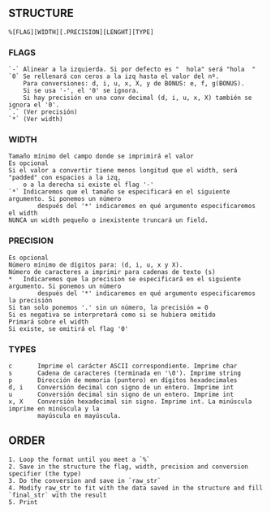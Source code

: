 ## STRUCTURE
	%[FLAG][WIDTH][.PRECISION][LENGHT][TYPE]

### FLAGS
	`-`	Alinear a la izquierda. Si por defecto es "  hola" será "hola  "
	`0`	Se rellenará con ceros a la izq hasta el valor del nº.
		Para conversiones: d, i, u, x, X, y de BONUS: e, f, g(BONUS).
		Si se usa '-', el '0' se ignora.
		Si hay precisión en una conv decimal (d, i, u, x, X) también se ignora el '0'.
	`.`	(Ver precisión)
	`*`	(Ver width)

### WIDTH 
	Tamaño mínimo del campo donde se imprimirá el valor
	Es opcional
	Si el valor a convertir tiene menos longitud que el width, será "padded" con espacios a la izq,
		o a la derecha si existe el flag '-'
	`*`	Indicaremos que el tamaño se especificará en el siguiente argumento. Si ponemos un número
			después	del '*' indicaremos en qué argumento especificaremos el width
	NUNCA un width pequeño o inexistente truncará un field.

### PRECISION
	Es opcional
	Número mínimo de dígitos para: (d, i, u, x y X).
	Número de caracteres a imprimir para cadenas de texto (s)
	*	Indicaremos que la precision se especificará en el siguiente argumento. Si ponemos un número
			después	del '*' indicaremos en qué argumento especificaremos la precisión
	Si tan solo ponemos '.' sin un número, la precisión = 0
	Si es negativa se interpretará como si se hubiera omitido
	Primará sobre el width
	Si existe, se omitirá el flag '0'

### TYPES
	c		Imprime el carácter ASCII correspondiente. Imprime char
	s		Cadena de caracteres (terminada en '\0'). Imprime string
	p		Dirección de memoria (puntero) en dígitos hexadecimales
	d, i	Conversión decimal con signo de un entero. Imprime int
	u		Conversión decimal sin signo de un entero. Imprime int
	x, X	Conversión hexadecimal sin signo. Imprime int. La minúscula imprime en minúscula y la
			mayúscula en mayúscula.

## ORDER
	1. Loop the format until you meet a `%`
	2. Save in the structure the flag, width, precision and conversion specifier (the type)
	3. Do the conversion and save in `raw_str`
	4. Modify raw_str to fit with the data saved in the structure and fill `final_str` with the result
	5. Print







